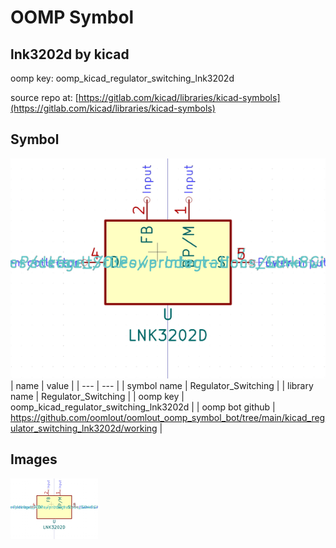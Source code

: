# OOMP Symbol  
## lnk3202d  by kicad  
  
oomp key: oomp_kicad_regulator_switching_lnk3202d  
  
source repo at: [https://gitlab.com/kicad/libraries/kicad-symbols](https://gitlab.com/kicad/libraries/kicad-symbols)  
## Symbol  
  
[![working.png](working_600.png)](working.png)  
| name | value | 
| --- | --- | 
| symbol name | Regulator_Switching | 
| library name | Regulator_Switching | 
| oomp key | oomp_kicad_regulator_switching_lnk3202d | 
| oomp bot github | https://github.com/oomlout/oomlout_oomp_symbol_bot/tree/main/kicad_regulator_switching_lnk3202d/working | 
## Images  
  
[![working.png](working_140.png)](working.png)  
